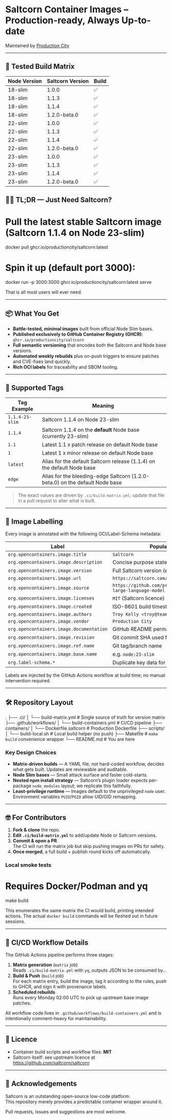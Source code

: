 # Saltcorn Container Images – Production-ready, Always Up-to-date  
Maintained by [Production City](https://github.com/productioncity)

---

## 🧪 Tested Build Matrix
| Node Version | Saltcorn Version | Build |
|-------------|-----------------|-------|
| 18-slim | 1.0.0 | ✅ |
| 18-slim | 1.1.3 | ✅ |
| 18-slim | 1.1.4 | ✅ |
| 18-slim | 1.2.0-beta.0 | ✅ |
| 22-slim | 1.0.0 | ✅ |
| 22-slim | 1.1.3 | ✅ |
| 22-slim | 1.1.4 | ✅ |
| 22-slim | 1.2.0-beta.0 | ✅ |
| 23-slim | 1.0.0 | ✅ |
| 23-slim | 1.1.3 | ✅ |
| 23-slim | 1.1.4 | ✅ |
| 23-slim | 1.2.0-beta.0 | ✅ |

## 🏃‍♂️ TL;DR — Just Need Saltcorn?

# Pull the latest stable Saltcorn image (Saltcorn 1.1.4 on Node 23-slim)
docker pull ghcr.io/productioncity/saltcorn:latest

# Spin it up (default port 3000):
docker run -p 3000:3000 ghcr.io/productioncity/saltcorn:latest serve

That is all most users will ever need.

---

## 📦 What You Get

* **Battle-tested, minimal images** built from official Node Slim bases.
* **Published exclusively to GitHub Container Registry (GHCR)**:  
  `ghcr.io/productioncity/saltcorn`
* **Full semantic versioning** that encodes both the Saltcorn and Node base
  versions.
* **Automated weekly rebuilds** plus on-push triggers to ensure patches and
  CVE-fixes land quickly.
* **Rich OCI labels** for traceability and SBOM tooling.

---

## 🔖 Supported Tags

| Tag Example | Meaning |
|-------------|---------|
| `1.1.4-23-slim` | Saltcorn 1.1.4 on Node 23-slim |
| `1.1.4` | Saltcorn 1.1.4 on the **default** Node base (currently 23-slim) |
| `1.1` | Latest 1.1 x patch release on default Node base |
| `1` | Latest 1 x minor release on default Node base |
| `latest` | Alias for the default Saltcorn release (1.1.4) on the default Node base |
| `edge` | Alias for the bleeding-edge Saltcorn (1.2.0-beta.0) on the default Node base |

> The exact values are driven by `.ci/build-matrix.yml`; update that file in a
> pull request to alter what is built.

---

## 🎨 Image Labelling

Every image is annotated with the following OCI/Label-Schema metadata:

| Label | Populated With |
|-------|----------------|
| `org.opencontainers.image.title` | `Saltcorn` |
| `org.opencontainers.image.description` | Concise purpose statement |
| `org.opencontainers.image.version` | Full Saltcorn version (e.g. `1.1.4`) |
| `org.opencontainers.image.url` | `https://saltcorn.com/` |
| `org.opencontainers.image.source` | `https://github.com/productioncity/saltcorn-large-language-model` |
| `org.opencontainers.image.licenses` | `MIT` (Saltcorn licence) |
| `org.opencontainers.image.created` | ISO-8601 build timestamp |
| `org.opencontainers.image.authors` | `Troy Kelly <troy@team.production.city>` |
| `org.opencontainers.image.vendor` | `Production City` |
| `org.opencontainers.image.documentation` | GitHub README permalink |
| `org.opencontainers.image.revision` | Git commit SHA used for the build |
| `org.opencontainers.image.ref.name` | Git tag/branch name |
| `org.opencontainers.image.base.name` | e.g. `node:23-slim` |
| `org.label-schema.*` | Duplicate key data for legacy tooling |

Labels are injected by the GitHub Actions workflow at build time; no manual
intervention required.

---

## 🛠️ Repository Layout

.
├── .ci/
│   └── build-matrix.yml     # Single source of truth for version matrix
├── .github/workflows/
│   └── build-containers.yml # CI/CD pipeline
├── containers/
│   └── Dockerfile.saltcorn  # Production Dockerfile
├── scripts/
│   └── build-local.sh       # Local build helper (no push)
├── Makefile                 # `make build` convenience wrapper
└── README.md                # You are here

### Key Design Choices

* **Matrix-driven builds** — A YAML file, not hard-coded workflow, decides what
  gets built. Updates are reviewable and auditable.
* **Node Slim bases** — Small attack surface and faster cold-starts.
* **Nested npm install strategy** — Saltcorn’s plugin loader expects
  per-package `node_modules` layout; we replicate this faithfully.
* **Least-privilege runtime** — Images default to the unprivileged `node`
  user. Environment variables `PUID`/`PGID` allow UID/GID remapping.

---

## 🤓 For Contributors

1. **Fork & clone** the repo.
2. **Edit `.ci/build-matrix.yml`** to add/update Node or Saltcorn versions.
3. **Commit & open a PR**.  
   The CI will run the matrix job but skip pushing images on PRs for safety.
4. **Once merged**, a full build + publish round kicks off automatically.

### Local smoke tests

# Requires Docker/Podman and yq
make build

This enumerates the same matrix the CI would build, printing intended actions.
The actual `docker build` commands will be fleshed out in future sessions.

---

## 🤖 CI/CD Workflow Details

The GitHub Actions pipeline performs three stages:

1. **Matrix generation** (`matrix` job)  
   Reads `.ci/build-matrix.yml` with `yq`, outputs JSON to be consumed by…
2. **Build & Push** (`build` job)  
   For each matrix entry, build the image, tag it according to the rules, push
   to GHCR, and sign it with provenance labels.
3. **Scheduled rebuilds**  
   Runs every Monday 02:00 UTC to pick up upstream base image patches.

All workflow code lives in
`.github/workflows/build-containers.yml` and is intentionally
comment-heavy for maintainability.

---

## 📜 Licence

* Container build scripts and workflow files: **MIT**
* Saltcorn itself: see upstream licence at <https://github.com/saltcorn/saltcorn>

---

## 🙏 Acknowledgements

Saltcorn is an outstanding open-source low-code platform.  
This repository merely provides a predictable container wrapper around it.

Pull requests, issues and suggestions are most welcome.
